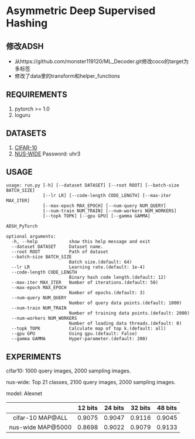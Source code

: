 # Asymmetric Deep Supervised Hashing
## 修改ADSH
- 从https://github.com/monster119120/ML_Decoder.git修改coco的target为多标签
- 修改了data里的transform和helper_functions

## REQUIREMENTS
1. pytorch >= 1.0
2. loguru

## DATASETS
1. [CIFAR-10](http://www.cs.toronto.edu/~kriz/cifar-10-python.tar.gz)
2. [NUS-WIDE](https://pan.baidu.com/s/1f9mKXE2T8XpIq8p7y8Fa6Q) Password: uhr3

## USAGE
```
usage: run.py [-h] [--dataset DATASET] [--root ROOT] [--batch-size BATCH_SIZE]
              [--lr LR] [--code-length CODE_LENGTH] [--max-iter MAX_ITER]
              [--max-epoch MAX_EPOCH] [--num-query NUM_QUERY]
              [--num-train NUM_TRAIN] [--num-workers NUM_WORKERS]
              [--topk TOPK] [--gpu GPU] [--gamma GAMMA]

ADSH_PyTorch

optional arguments:
  -h, --help            show this help message and exit
  --dataset DATASET     Dataset name.
  --root ROOT           Path of dataset
  --batch-size BATCH_SIZE
                        Batch size.(default: 64)
  --lr LR               Learning rate.(default: 1e-4)
  --code-length CODE_LENGTH
                        Binary hash code length.(default: 12)
  --max-iter MAX_ITER   Number of iterations.(default: 50)
  --max-epoch MAX_EPOCH
                        Number of epochs.(default: 3)
  --num-query NUM_QUERY
                        Number of query data points.(default: 1000)
  --num-train NUM_TRAIN
                        Number of training data points.(default: 2000)
  --num-workers NUM_WORKERS
                        Number of loading data threads.(default: 0)
  --topk TOPK           Calculate map of top k.(default: all)
  --gpu GPU             Using gpu.(default: False)
  --gamma GAMMA         Hyper-parameter.(default: 200)
  ```

## EXPERIMENTS
cifar10: 1000 query images, 2000 sampling images.

nus-wide: Top 21 classes, 2100 query images, 2000 sampling images.

model: Alexnet

 | | 12 bits | 24 bits | 32 bits | 48 bits 
   :-:   |  :-:    |   :-:   |   :-:   |   :-:     
cifar-10 MAP@ALL | 0.9075 | 0.9047 | 0.9116 | 0.9045
nus-wide MAP@5000 | 0.8698 | 0.9022 | 0.9079 | 0.9133
